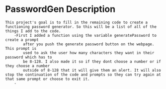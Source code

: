 # PasswordGen Description
    
    This project's goal is to fill in the remaining code to create a functioning password generator. So this will be a list of all of the things I add to the code.
        -First I added a function using the variable generatePassword to create a prompt
            after you push the generate password button on the webpage. This prompt is 
            used to ask the user how many characters they want in their password which has to 
            be 8-128. I also made it so if they dont choose a number or if they choose a number
            outside of 8-128 that it will give them an alert. It will also stop the continuation of the code and prompts so they can try again at that same prompt or choose to exit it.
        -